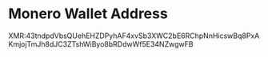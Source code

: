 Monero Wallet Address
=====================

  XMR:43tndpdVbsQUehEHZDPyhAF4xvSb3XWC2bE6RChpNnHicswBq8PxAKmjojTmJh8dJC3ZTshWiByo8bRDdwWf5E34NZwgwFB
